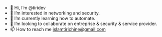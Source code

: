 - 👋 Hi, I’m @tiridev
- 👀 I’m interested in networking and security.
- 🌱 I’m currently learning how to automate. 
- 💞️ I’m looking to collaborate on entreprise & security & service provider.
- 📫 How to reach me islamtirichine@gmail.com

<!---
tiridev/tiridev is a ✨ special ✨ repository because its `README.md` (this file) appears on your GitHub profile.
You can click the Preview link to take a look at your changes.
--->
